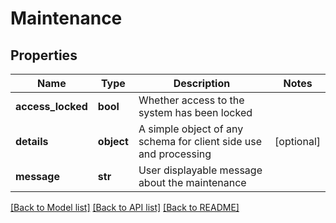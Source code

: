 # Maintenance

## Properties
Name | Type | Description | Notes
------------ | ------------- | ------------- | -------------
**access_locked** | **bool** | Whether access to the system has been locked | 
**details** | **object** | A simple object of any schema for client side use and processing | [optional] 
**message** | **str** | User displayable message about the maintenance | 

[[Back to Model list]](../README.md#documentation-for-models) [[Back to API list]](../README.md#documentation-for-api-endpoints) [[Back to README]](../README.md)


